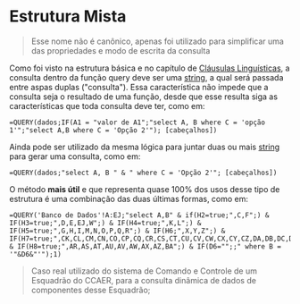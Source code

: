 # Estrutura Mista

> Esse nome não é canônico, apenas foi utilizado para simplificar uma das propriedades e modo de escrita da consulta

Como foi visto na estrutura básica e no capítulo de [Cláusulas Linguísticas](./baseStructure.md#estrutura-da-consulta), a consulta dentro da função query deve ser uma [string](../../DBConcepts.md#string), a qual será passada entre aspas duplas ("consulta"). Essa característica não impede que a consulta seja o resultado de uma função, desde que esse resulta siga as características que toda consulta deve ter, como em:

``` sheets
=QUERY(dados;IF(A1 = "valor de A1";"select A, B where C = 'opção 1'";"select A,B where C = 'Opção 2'"); [cabeçalhos])
```

Ainda pode ser utilizado da mesma lógica para juntar duas ou mais [string](../../DBConcepts.md#string) para gerar uma consulta, como em:

``` sheets
=QUERY(dados;"select A, B " & " where C = 'Opção 2'"; [cabeçalhos])
```

O método **mais útil** e que representa quase 100% dos usos desse tipo de estrutura é uma combinação das duas últimas formas, como em:

``` sheets
=QUERY('Banco de Dados'!A:EJ;"select A,B" & if(H2=true;",C,F";) & IF(H3=true;",D,E,EJ,W";) & IF(H4=true;",K,L";) & IF(H5=true;",G,H,I,M,N,O,P,Q,R";) & IF(H6;",X,Y,Z";) & IF(H7=true;",CK,CL,CM,CN,CO,CP,CQ,CR,CS,CT,CU,CV,CW,CX,CY,CZ,DA,DB,DC,DD,DE,DF,DG,DH,DI";) & IF(H8=true;",AR,AS,AT,AU,AV,AW,AX,AZ,BA";) & IF(D6="";;" where B = '"&D6&"'");1)
```

> Caso real utilizado do sistema de Comando e Controle de um Esquadrão do CCAER, para a consulta dinâmica de dados de componentes desse Esquadrão;
